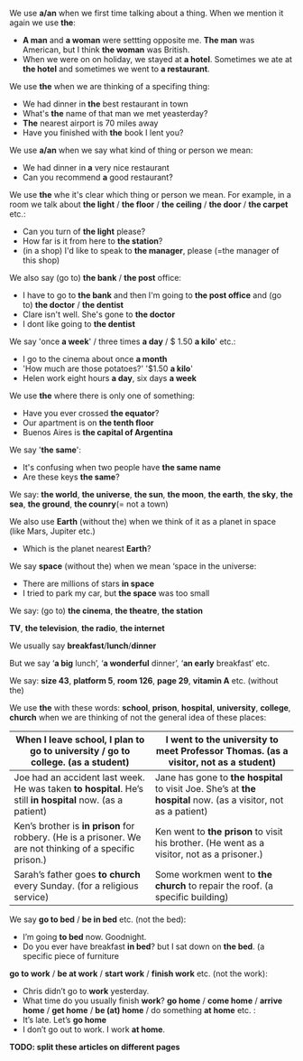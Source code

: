 We use **a/an** when we first time talking about a thing. When we mention it again we use **the**:
- **A man** and **a woman** were settting opposite me. **The man** was American, but I think **the woman** was British.
- When we were on on holiday, we stayed at **a hotel**. Sometimes we ate at **the hotel** and sometimes we went to **a restaurant**.

We use **the** when we are thinking of a specifing thing:
- We had dinner in **the** best restaurant in town
- What's **the** name of that man we met yeasterday?
- **The** nearest airport is 70 miles away
- Have you finished with **the** book I lent you?

We use **a/an** when we say what kind of thing or person we mean:
- We had dinner in **a** very nice restaurant
- Can you recommend **a** good restaurant?

We use **the** whe it's clear which thing or person we mean. For example, in a room we talk about **the light** / **the floor** / **the ceiling** / **the door** / **the carpet** etc.: 
- Can you turn of **the light** please?
- How far is it from here to **the station**?
- (in a shop) I'd like to speak to **the manager**, please (=the manager of this shop)

We also say (go to) **the bank** / **the post** office:
- I have to go to **the bank** and then I'm going to **the post office**
and (go to) **the doctor** / **the dentist**
- Clare isn't well. She's gone to **the doctor**
- I dont like going to **the dentist**

We say 'once **a week**' / three times **a day** / $ 1.50 **a kilo**' etc.:
- I go to the cinema about once **a month**
- 'How much are those potatoes?' '$1.50 **a kilo**'
- Helen work eight hours **a day**, six days **a week**

We use **the** where there is only one of something:
- Have you ever crossed **the equator**?
- Our apartment is on **the tenth floor**
- Buenos Aires is **the capital of Argentina**

We say '**the same**':
- It's confusing when two people have **the same name**
- Are these keys **the same**?

We say: **the world**, **the universe**, **the sun**, **the moon**, **the earth**, **the sky**, **the sea**, **the ground**, **the counry**(= not a town)

We also use **Earth** (without the) when we think of it as a planet in space (like Mars, Jupiter etc.)
- Which is the planet nearest **Earth**?

We say **space** (without the) when we mean ‘space in the universe:
- There are millions of stars **in space**
- I tried to park my car, but **the space** was too small

We say: (go to) **the cinema**, **the theatre**, **the station**

**TV**, **the television**, **the radio**, **the internet**

We usually say **breakfast**/**lunch**/**dinner**

But we say ‘**a big** lunch’, ‘**a wonderful** dinner’, ‘**an early** breakfast’ etc.

We say: **size 43**, **platform 5**, **room 126**, **page 29**,  **vitamin A** etc. (without the)

We use **the** with these words: **school**, **prison**, **hospital**, **university**, **college**, **church** when we are thinking of not the general idea of these places: 

| When I leave school, I plan to go **to university** / go **to college**. (as a student)                     | I went to **the university** to meet Professor Thomas. (as a visitor, not as a student)                     |
| --------------------------------------------------------------------------------------------------- | ------------------------------------------------------------------------------------------------------- |
| Joe had an accident last week. He was taken **to hospital**. He’s still **in hospital** now. (as a patient)| Jane has gone to **the hospital** to visit Joe. She’s at **the hospital** now. (as a visitor, not as a patient)                                                                                                         |
|Ken’s brother is **in prison** for robbery. (He is a prisoner. We are not thinking of a specific prison.)| Ken went to **the prison** to visit his brother. (He went as a visitor, not as a prisoner.)                                                                                                         |
|Sarah’s father goes **to church** every Sunday. (for a religious service)|Some workmen went to **the church** to repair the roof. (a specific building)|

We say **go to bed** / **be in bed** etc. (not the bed):
- I’m going **to bed** now. Goodnight.
- Do you ever have breakfast **in bed**?
but I sat down on **the bed**. (a specific piece of furniture

**go to work** / **be at work** / **start work** / **finish work** etc. (not the work):
- Chris didn’t go to **work** yesterday.
- What time do you usually finish **work**?
**go home** / **come home** / **arrive home** / **get home** / **be (at) home** / do something **at home** etc. :
- It’s late. Let’s **go home**
- I don’t go out to work. I work **at home**.

**TODO: split these articles on different pages**
